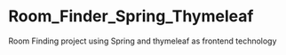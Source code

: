 # Room_Finder_Spring_Thymeleaf
Room Finding project using Spring and thymeleaf as frontend technology
